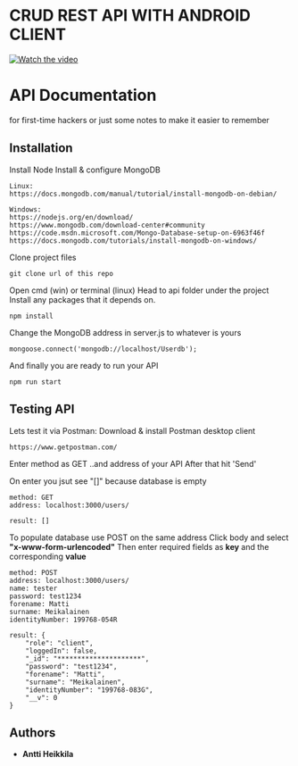 # CRUD REST API WITH ANDROID CLIENT
[![Watch the video](https://img.youtube.com/vi/dKap06iXzTgmaxresdefault.jpg)](https://youtu.be/dKap06iXzTg)

# API Documentation

for first-time hackers
or just some notes to make it easier to remember


## Installation

Install Node
Install & configure MongoDB
```
Linux:
https://docs.mongodb.com/manual/tutorial/install-mongodb-on-debian/

Windows:
https://nodejs.org/en/download/
https://www.mongodb.com/download-center#community
https://code.msdn.microsoft.com/Mongo-Database-setup-on-6963f46f
https://docs.mongodb.com/tutorials/install-mongodb-on-windows/
```

Clone project files
```
git clone url of this repo
```

Open cmd (win) or terminal (linux)
Head to api folder under the project
Install any packages that it depends on.
```
npm install
```

Change the MongoDB address in server.js to whatever is yours
```
mongoose.connect('mongodb://localhost/Userdb');
```

And finally you are ready to run your API
```
npm run start
```

## Testing API

Lets test it via Postman:
Download & install Postman desktop client
```
https://www.getpostman.com/
```

Enter method as GET 
..and address of your API
After that hit 'Send'

On enter you jsut see "[]"
because database is empty
```
method: GET
address: localhost:3000/users/

result: []
```

To populate database use POST on the same address
Click body and select **"x-www-form-urlencoded"**
Then enter required fields as **key** and the corresponding **value**
```
method: POST
address: localhost:3000/users/
name: tester
password: test1234
forename: Matti
surname: Meikalainen
identityNumber: 199768-054R

result: {
    "role": "client",
    "loggedIn": false,
    "_id": "*********************",
    "password": "test1234",
    "forename": "Matti",
    "surname": "Meikalainen",
    "identityNumber": "199768-083G",
    "__v": 0
}
```

## Authors

* **Antti Heikkila**
